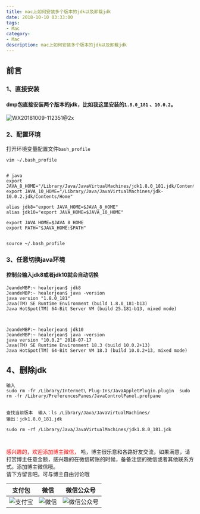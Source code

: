 ```yaml
---
title: mac上如何安装多个版本的jdk以及卸载jdk
date: 2018-10-10 03:33:00
tags: 
- Mac
category: 
- Mac
description: mac上如何安装多个版本的jdk以及卸载jdk
---
```

<!-- image url 
https://raw.githubusercontent.com/HealerJean123/HealerJean123.github.io/master/blogImages
　　首行缩进
<font color="red">  </font>
-->

## 前言

### 1、直接安装
####  dmp包直接安装两个版本的jdk，比如我这里安装的`1.8.0_181` 、`10.0.2`。

![WX20181009-112351@2x](https://raw.githubusercontent.com/HealerJean123/HealerJean123.github.io/master/blogImages/WX20181009-112351@2x.png)

### 2、配置环境

打开环境变量配置文件`bash_profile `


```
vim ~/.bash_profile 


# java
export JAVA_8_HOME="/Library/Java/JavaVirtualMachines/jdk1.8.0_181.jdk/Contents/Home"
export JAVA_10_HOME="/Library/Java/JavaVirtualMachines/jdk-10.0.2.jdk/Contents/Home"

alias jdk8="export JAVA_HOME=$JAVA_8_HOME"
alias jdk10="export JAVA_HOME=$JAVA_10_HOME"

export JAVA_HOME=$JAVA_8_HOME
export PATH="$JAVA_HOME:$PATH"


source ~/.bash_profile

```

### 3、任意切换java环境
#### 控制台输入jdk8或者jdk10就会自动切换


```
JeandeMBP:~ healerjean$ jdk8
JeandeMBP:~ healerjean$ java -version
java version "1.8.0_181"
Java(TM) SE Runtime Environment (build 1.8.0_181-b13)
Java HotSpot(TM) 64-Bit Server VM (build 25.181-b13, mixed mode)



JeandeMBP:~ healerjean$ jdk10
JeandeMBP:~ healerjean$ java -version
java version "10.0.2" 2018-07-17
Java(TM) SE Runtime Environment 18.3 (build 10.0.2+13)
Java HotSpot(TM) 64-Bit Server VM 18.3 (build 10.0.2+13, mixed mode)

```


## 4、删除jdk


```
输入 
sudo rm -fr /Library/Internet\ Plug-Ins/JavaAppletPlugin.plugin  sudo rm -fr /Library/PreferencesPanes/JavaControlPanel.prefpane


查找当前版本  输入：ls /Library/Java/JavaVirtualMachines/ 
输出：jdk1.8.0_181.jdk

sudo rm -rf /Library/Java/JavaVirtualMachines/jdk1.8.0_181.jdk



```


<font color="red"> 感兴趣的，欢迎添加博主微信， </font>哈，博主很乐意和各路好友交流，如果满意，请打赏博主任意金额，感兴趣的在微信转账的时候，备备注您的微信或者其他联系方式。添加博主微信哦。
<br/>
请下方留言吧。可与博主自由讨论哦

|支付包 | 微信|微信公众号|
|:-------:|:-------:|:------:|
|![支付宝](https://raw.githubusercontent.com/HealerJean123/HealerJean123.github.io/master/assets/img/tctip/alpay.jpg) | ![微信](https://raw.githubusercontent.com/HealerJean123/HealerJean123.github.io/master/assets/img/tctip/weixin.jpg)|![微信公众号](https://raw.githubusercontent.com/HealerJean123/HealerJean123.github.io/master/assets/img/my/qrcode_for_gh_a23c07a2da9e_258.jpg)|




<!-- Gitalk 评论 start  -->

<link rel="stylesheet" href="https://unpkg.com/gitalk/dist/gitalk.css">
<script src="https://unpkg.com/gitalk@latest/dist/gitalk.min.js"></script> 
<div id="gitalk-container"></div>    
 <script type="text/javascript">
    var gitalk = new Gitalk({
		clientID: `1d164cd85549874d0e3a`,
		clientSecret: `527c3d223d1e6608953e835b547061037d140355`,
		repo: `HealerJean123.github.io`,
		owner: 'HealerJean123',
		admin: ['HealerJean123'],
		id: '3iLbrBRsYwpG4yUg',
    });
    gitalk.render('gitalk-container');
</script> 

<!-- Gitalk end -->

